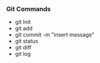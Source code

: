 ### Git Commands

- git Init
- git add <filename>
- git commit -m "insert message"
- git status
- git diff
- git log